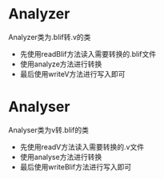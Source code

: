 # Analyzer
Analyzer类为.blif转.v的类
- 先使用readBlif方法读入需要转换的.blif文件
- 使用analyze方法进行转换
- 最后使用writeV方法进行写入即可
# Analyser
Analyser类为v转.blif的类
- 先使用readV方法读入需要转换的.v文件
- 使用analyse方法进行转换
- 最后使用writeBlif方法进行写入即可
